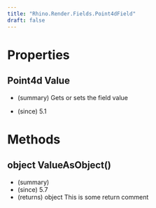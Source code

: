```yaml
---
title: "Rhino.Render.Fields.Point4dField"
draft: false
---
```


# Properties
## Point4d Value
- (summary) 
     Gets or sets the field value
     
- (since) 5.1
# Methods
## object ValueAsObject()
- (summary) 
- (since) 5.7
- (returns) object This is some return comment
